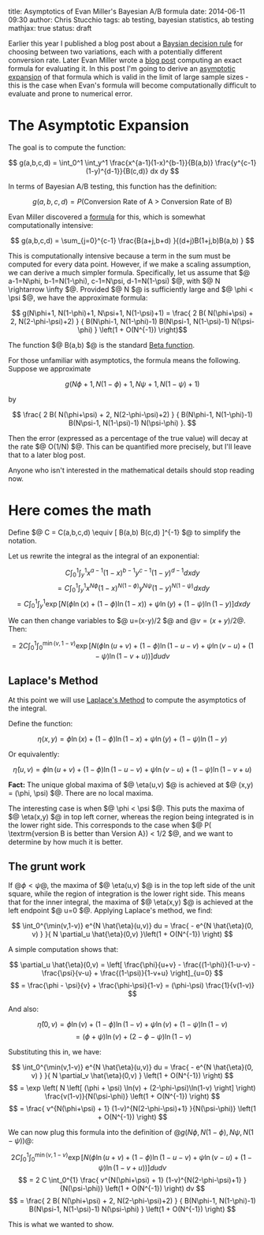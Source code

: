 title: Asymptotics of Evan Miller's Bayesian A/B formula
date: 2014-06-11 09:30
author: Chris Stucchio
tags: ab testing, bayesian statistics, ab testing
mathjax: true
status: draft


Earlier this year I published a blog post about a [Baysian decision rule](http://www.bayesianwitch.com/blog/2014/bayesian_ab_test.html) for choosing between two variations, each with a potentially different conversion rate. Later Evan Miller wrote a [blog post](http://www.evanmiller.org/bayesian-ab-testing.html) computing an exact formula for evaluating it. In this post I'm going to derive an [asymptotic expansion](http://en.wikipedia.org/wiki/Asymptotic_expansion) of that formula which is valid in the limit of large sample sizes - this is the case when Evan's formula will become computationally difficult to evaluate and prone to numerical error.

# The Asymptotic Expansion

The goal is to compute the function:

$$ g(a,b,c,d) = \int_0^1 \int_y^1 \frac{x^{a-1}(1-x)^{b-1}}{B(a,b)} \frac{y^{c-1}(1-y)^{d-1}}{B(c,d)} dx dy $$

In terms of Bayesian A/B testing, this function has the definition:

$$ g(a,b,c,d) = P( \textrm{Conversion Rate of A > Conversion Rate of B}) $$

Evan Miller discovered a [formula](http://www.evanmiller.org/bayesian-ab-testing.html) for this, which is somewhat computationally intensive:

$$ g(a,b,c,d) = \sum_{j=0}^{c-1} \frac{B(a+j,b+d) }{(d+j)B(1+j,b)B(a,b) } $$

This is computationally intensive because a term in the sum must be computed for every data point. However, if we make a scaling assumption, we can derive a much simpler formula. Specifically, let us assume that $@ a-1=N\phi, b-1=N(1-\phi), c-1=N\psi, d-1=N(1-\psi) $@, with $@ N \rightarrow \infty $@. Provided $@ N $@ is sufficiently large and $@ \phi < \psi $@, we have the approximate formula:

$$ g(N\phi+1, N(1-\phi)+1, N\psi+1, N(1-\psi)+1) = \frac{ 2 B( N(\phi+\psi) + 2, N(2-\phi-\psi)+2) } { B(N\phi-1, N(1-\phi)-1) B(N\psi-1, N(1-\psi)-1) N(\psi-\phi) } \left(1 + O(N^{-1}) \right)$$

The function $@ B(a,b) $@ is the standard [Beta function](http://en.wikipedia.org/wiki/Beta_function).

For those unfamiliar with asymptotics, the formula means the following. Suppose we approximate

$$ g(N\phi+1, N(1-\phi)+1, N\psi+1, N(1-\psi)+1) $$

by

$$ \frac{ 2 B( N(\phi+\psi) + 2, N(2-\phi-\psi)+2) } { B(N\phi-1, N(1-\phi)-1) B(N\psi-1, N(1-\psi)-1) N(\psi-\phi) }. $$

Then the error (expressed as a percentage of the true value) will decay at the rate $@ O(1/N) $@. This can be quantified more precisely, but I'll leave that to a later blog post.

Anyone who isn't interested in the mathematical details should stop reading now.

# Here comes the math

Define $@ C = C(a,b,c,d) \equiv [ B(a,b) B(c,d) ]^{-1} $@ to simplify the notation.

Let us rewrite the integral as the integral of an exponential:

$$ C \int_0^1 \int_y^1 x^{a-1}(1-x)^{b-1} y^{c-1}(1-y)^{d-1} dx dy  $$
$$ = C \int_0^1 \int_y^1 x^{N\phi}(1-x)^{N(1-\phi)} y^{N\psi}(1-y)^{N(1-\psi)} dx dy $$
$$ = C \int_0^1 \int_y^1 \exp \left[N \left(\phi \ln(x) + (1-\phi)\ln(1-x) \right) + \psi \ln(y) + (1-\psi) \ln (1-y) \right] dx dy $$

We can then change variables to $@ u=(x-y)/2 $@ and $@ v = (x+y)/2$@. Then:

$$ = 2 C \int_0^{1} \int_0^{\min(v,1-v)}  \exp \left[N \left(\phi \ln(u+v) + (1-\phi)\ln(1-u-v) + \psi \ln(v-u) + (1-\psi) \ln (1-v+u) \right) \right] du dv $$

## Laplace's Method

At this point we will use [Laplace's Method](http://en.wikipedia.org/wiki/Laplace's_method) to compute the asymptotics of the integral.

Define the function:

$$ \eta(x,y) = \phi \ln(x) + (1-\phi)\ln(1-x) + \psi \ln(y) + (1-\psi) \ln (1-y) $$

Or equivalently:

$$ \hat{\eta}(u,v) = \phi \ln(u+v) + (1-\phi)\ln(1-u-v) + \psi \ln(v-u) + (1-\psi) \ln (1-v+u) $$

**Fact:** The unique global maxima of $@ \eta(u,v) $@ is achieved at $@ (x,y) = (\phi, \psi) $@. There are no local maxima.

The interesting case is when $@ \phi < \psi $@. This puts the maxima of $@ \eta(x,y) $@ in top left corner, whereas the region being integrated is in the lower right side. This corresponds to the case when $@ P( \textrm{version B is better than Version A}) < 1/2 $@, and we want to determine by how much it is better.

## The grunt work

If $@ \phi < \psi$@, the maxima of $@ \eta(u,v) $@ is in the top left side of the unit square, while the region of integration is the lower right side. This means that for the inner integral, the maxima of $@ \eta(x,y) $@ is achieved at the left endpoint $@ u=0 $@. Applying Laplace's method, we find:

$$ \int_0^{\min(v,1-v)} e^{N \hat{\eta}(u,v)} du = \frac{ - e^{N \hat{\eta}(0, v) } }{ N \partial_u \hat{\eta}(0,v) }\left(1 + O(N^{-1}) \right) $$

A simple computation shows that:

$$ \partial_u \hat{\eta}(0,v) = \left[ \frac{\phi}{u+v} - \frac{(1-\phi)}{1-u-v} -  \frac{\psi}{v-u} + \frac{(1-\psi)}{1-v+u} \right]_{u=0} $$
$$ = \frac{\phi - \psi}{v} + \frac{\phi-\psi}{1-v} = (\phi-\psi) \frac{1}{v(1-v)} $$

And also:

$$ \hat{\eta}(0,v) = \phi \ln(v) + (1-\phi)\ln(1-v) + \psi \ln(v) + (1-\psi) \ln (1-v) $$
$$ = (\phi + \psi) \ln(v) + (2-\phi-\psi)\ln(1-v) $$

Substituting this in, we have:

$$ \int_0^{\min(v,1-v)} e^{N \hat{\eta}(u,v)} du = \frac{ - e^{N \hat{\eta}(0, v) } }{ N \partial_v \hat{\eta}(0,v) } \left(1 + O(N^{-1}) \right) $$
$$ = \exp \left( N \left[ (\phi + \psi) \ln(v) + (2-\phi-\psi)\ln(1-v) \right] \right) \frac{v(1-v)}{N(\psi-\phi)} \left(1 + O(N^{-1}) \right) $$
$$ = \frac{ v^{N(\phi+\psi) + 1} (1-v)^{N(2-\phi-\psi)+1} }{N(\psi-\phi)} \left(1 + O(N^{-1}) \right) $$

We can now plug this formula into the definition of $@ g( N\phi, N(1-\phi), N\psi, N(1-\psi))$@:

$$ 2 C \int_0^{1} \int_0^{\min(v,1-v)}  \exp \left[N \left(\phi \ln(u+v) + (1-\phi)\ln(1-u-v) + \psi \ln(v-u) + (1-\psi) \ln (1-v+u) \right) \right] du dv $$
$$ = 2 C \int_0^{1} \frac{ v^{N(\phi+\psi) + 1} (1-v)^{N(2-\phi-\psi)+1} }{N(\psi-\phi)} \left(1 + O(N^{-1}) \right) dv $$
$$ = \frac{ 2 B( N(\phi+\psi) + 2, N(2-\phi-\psi)+2) } { B(N\phi-1, N(1-\phi)-1) B(N\psi-1, N(1-\psi)-1) N(\psi-\phi) } \left(1 + O(N^{-1}) \right) $$

This is what we wanted to show.
